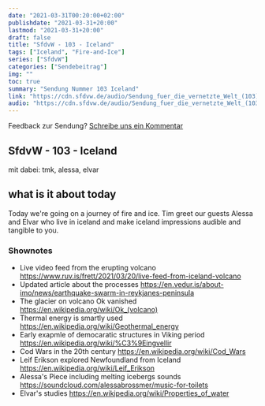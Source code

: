 ```yaml
---
date: "2021-03-31T00:20:00+02:00"
publishdate: "2021-03-31+20:00"
lastmod: "2021-03-31+20:00"
draft: false
title: "SfdvW - 103 - Iceland"
tags: ["Iceland", "Fire-and-Ice"]
series: ["SfdvW"]
categories: ["Sendebeitrag"]
img: ""
toc: true
summary: "Sendung Nummer 103 Iceland"
link: "https://cdn.sfdvw.de/audio/Sendung_fuer_die_vernetzte_Welt_(103)_2021_03_31_Iceland.mp3"
audio: "https://cdn.sfdvw.de/audio/Sendung_fuer_die_vernetzte_Welt_(103)_2021_03_31_Iceland.mp3"
---
```


<div align="center" id="example"></div>
<script src="https://cdn.podlove.org/web-player/embed.js"></script>

Feedback zur Sendung?
[Schreibe uns ein Kommentar](mailto:SfdvW@radiocorax.de)

## SfdvW - 103 - Iceland
mit dabei: tmk, alessa, elvar

## what is it about today

Today we're going on a journey of fire and ice. Tim greet our guests Alessa and Elvar who live in iceland and make iceland impressions audible and tangible to you. 

### Shownotes

* Live video feed from the erupting volcano https://www.ruv.is/frett/2021/03/20/live-feed-from-iceland-volcano
* Updated article about the processes https://en.vedur.is/about-imo/news/earthquake-swarm-in-reykjanes-peninsula
* The glacier on volcano Ok vanished https://en.wikipedia.org/wiki/Ok_(volcano)
* Thermal energy is smartly used https://en.wikipedia.org/wiki/Geothermal_energy
* Early exapmle of democaratic structures in Viking period https://en.wikipedia.org/wiki/%C3%9Eingvellir
* Cod Wars in the 20th century https://en.wikipedia.org/wiki/Cod_Wars
* Leif Erikson explored Newfoundland from Iceland https://en.wikipedia.org/wiki/Leif_Erikson
* Alessa's Piece including melting icebergs sounds https://soundcloud.com/alessabrossmer/music-for-toilets
* Elvar's studies https://en.wikipedia.org/wiki/Properties_of_water



<script>
  podlovePlayer('#example', '/blog/sfdvw103.json');
</script>
